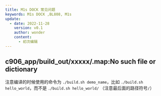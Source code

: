 ```yaml
---
title: M1s DOCK 常见问题
keywords: M1s DOCK ,BL808, M1s
update:
  - date: 2022-11-28
    version: v0.1
    author: wonder
    content:
      - 初次编辑
---
```


## c906_app/build_out/xxxxx/.map:No such file or dictionary

注意编译的时候使用的命令为 `./build.sh demo_name`，比如  `./build.sh hello_world`，而不是 `./build.sh hello_world/` （注意最后面的路径符号`/`）

